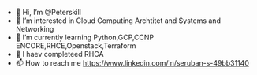 - 👋 Hi, I’m @Peterskill
- 👀 I’m interested in Cloud Computing Archtitet and Systems and Networking
- 🌱 I’m currently learning Python,GCP,CCNP ENCORE,RHCE,Openstack,Terraform
- 🌳 I haev completeed RHCA
- 📫 How to reach me https://www.linkedin.com/in/seruban-s-49bb31140

<!---
Peterskill/Peterskill is a ✨ special ✨ repository because its `README.md` (this file) appears on your GitHub profile.
You can click the Preview link to take a look at your changes.
--->

